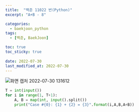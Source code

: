 ```yaml
---
title:  "백준 11022 번(Python)"
excerpt: "A+B - 8"

categories:
  - baekjoon_python
tags:
  - [백준, BaekJoon]

toc: true
toc_sticky: true
 
date: 2022-07-30
last_modified_at: 2022-07-30
---
```


![화면 캡처 2022-07-30 131612](https://user-images.githubusercontent.com/106606698/181872031-bd4d5c23-dfc3-4a56-97b0-d8ae5a18db47.png)   

```python
T = int(input())
for i in range(1, T+1):
    A, B = map(int, input().split())
    print("Case #{0}: {1} + {2} = {3}".format(i,A,B,A+B))
```